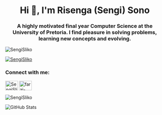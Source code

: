 <h1 align="center">Hi 👋, I'm Risenga (Sengi) Sono </h1>
<h3 align="center">A highly motivated final year Computer Science at the University of Pretoria. I find pleasure in solving problems, learning new concepts and evolving.</h3>

<p align="left"> <img src="https://komarev.com/ghpvc/?username=SengiSliko&label=Profile%20views&color=0e75b6&style=flat" alt="SengiSliko" /> </p>

<p align="left"> <a href="https://github.com/ryo-ma/github-profile-trophy"><img src="https://github-profile-trophy.vercel.app/?username=SengiSliko" alt="SengiSliko" /></a> </p>


<h3 align="left">Connect with me:</h3>
<p align="left">
<a href="https://twitter.com/SengiSliko" target="blank"><img align="center" src="https://raw.githubusercontent.com/rahuldkjain/github-profile-readme-generator/master/src/images/icons/Social/twitter.svg" alt="SengiSliko" height="30" width="40" /></a>
<a href="linkedin.com/in/risenga-sono-900855238" target="blank"><img align="center" src="https://raw.githubusercontent.com/rahuldkjain/github-profile-readme-generator/master/src/images/icons/Social/linked-in-alt.svg" alt="farai-chivunga-17a173188" height="30" width="40" /></a>




<p><img align="center" src="https://github-readme-stats.vercel.app/api/top-langs?username=SengiSliko&show_icons=true&locale=en&layout=compact" alt="SengiSliko" /></p>


![GitHub Stats](https://github-readme-stats.vercel.app/api?username=SengiSliko&theme=highcontrast)
